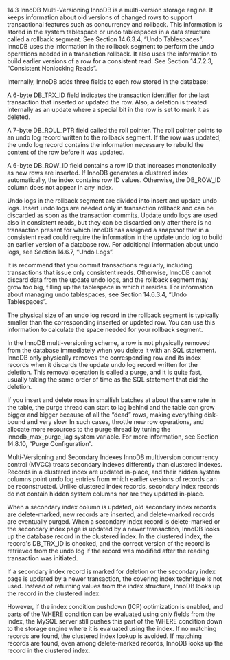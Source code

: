 14.3 InnoDB Multi-Versioning
InnoDB is a multi-version storage engine. It keeps information about old versions of changed rows to support transactional features such as concurrency and rollback. This information is stored in the system tablespace or undo tablespaces in a data structure called a rollback segment. See Section 14.6.3.4, “Undo Tablespaces”. InnoDB uses the information in the rollback segment to perform the undo operations needed in a transaction rollback. It also uses the information to build earlier versions of a row for a consistent read. See Section 14.7.2.3, “Consistent Nonlocking Reads”.

Internally, InnoDB adds three fields to each row stored in the database:

A 6-byte DB_TRX_ID field indicates the transaction identifier for the last transaction that inserted or updated the row. Also, a deletion is treated internally as an update where a special bit in the row is set to mark it as deleted.

A 7-byte DB_ROLL_PTR field called the roll pointer. The roll pointer points to an undo log record written to the rollback segment. If the row was updated, the undo log record contains the information necessary to rebuild the content of the row before it was updated.

A 6-byte DB_ROW_ID field contains a row ID that increases monotonically as new rows are inserted. If InnoDB generates a clustered index automatically, the index contains row ID values. Otherwise, the DB_ROW_ID column does not appear in any index.

Undo logs in the rollback segment are divided into insert and update undo logs. Insert undo logs are needed only in transaction rollback and can be discarded as soon as the transaction commits. Update undo logs are used also in consistent reads, but they can be discarded only after there is no transaction present for which InnoDB has assigned a snapshot that in a consistent read could require the information in the update undo log to build an earlier version of a database row. For additional information about undo logs, see Section 14.6.7, “Undo Logs”.

It is recommend that you commit transactions regularly, including transactions that issue only consistent reads. Otherwise, InnoDB cannot discard data from the update undo logs, and the rollback segment may grow too big, filling up the tablespace in which it resides. For information about managing undo tablespaces, see Section 14.6.3.4, “Undo Tablespaces”.

The physical size of an undo log record in the rollback segment is typically smaller than the corresponding inserted or updated row. You can use this information to calculate the space needed for your rollback segment.

In the InnoDB multi-versioning scheme, a row is not physically removed from the database immediately when you delete it with an SQL statement. InnoDB only physically removes the corresponding row and its index records when it discards the update undo log record written for the deletion. This removal operation is called a purge, and it is quite fast, usually taking the same order of time as the SQL statement that did the deletion.

If you insert and delete rows in smallish batches at about the same rate in the table, the purge thread can start to lag behind and the table can grow bigger and bigger because of all the “dead” rows, making everything disk-bound and very slow. In such cases, throttle new row operations, and allocate more resources to the purge thread by tuning the innodb_max_purge_lag system variable. For more information, see Section 14.8.10, “Purge Configuration”.

Multi-Versioning and Secondary Indexes
InnoDB multiversion concurrency control (MVCC) treats secondary indexes differently than clustered indexes. Records in a clustered index are updated in-place, and their hidden system columns point undo log entries from which earlier versions of records can be reconstructed. Unlike clustered index records, secondary index records do not contain hidden system columns nor are they updated in-place.

When a secondary index column is updated, old secondary index records are delete-marked, new records are inserted, and delete-marked records are eventually purged. When a secondary index record is delete-marked or the secondary index page is updated by a newer transaction, InnoDB looks up the database record in the clustered index. In the clustered index, the record's DB_TRX_ID is checked, and the correct version of the record is retrieved from the undo log if the record was modified after the reading transaction was initiated.

If a secondary index record is marked for deletion or the secondary index page is updated by a newer transaction, the covering index technique is not used. Instead of returning values from the index structure, InnoDB looks up the record in the clustered index.

However, if the index condition pushdown (ICP) optimization is enabled, and parts of the WHERE condition can be evaluated using only fields from the index, the MySQL server still pushes this part of the WHERE condition down to the storage engine where it is evaluated using the index. If no matching records are found, the clustered index lookup is avoided. If matching records are found, even among delete-marked records, InnoDB looks up the record in the clustered index.
